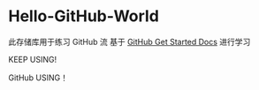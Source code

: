 # Hello-GitHub-World
此存储库用于练习 GitHub 流
基于 [GitHub Get Started Docs](https://docs.github.com/zh/get-started/start-your-journey/hello-world) 进行学习

KEEP USING!

GitHub USING！
